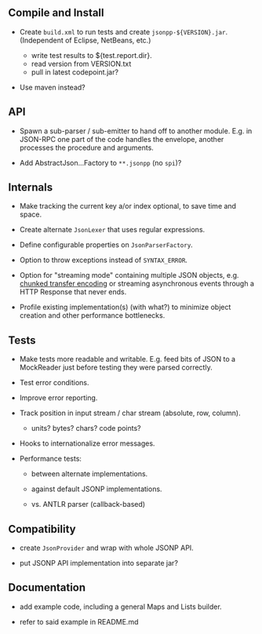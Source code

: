 ## Compile and Install

* Create `build.xml` to run tests and create `jsonpp-${VERSION}.jar`.
  (Independent of Eclipse, NetBeans, etc.)

  - write test results to ${test.report.dir}.
  - read version from VERSION.txt
  - pull in latest codepoint.jar?

* Use maven instead?


## API

* Spawn a sub-parser / sub-emitter to hand off to another module.
  E.g. in JSON-RPC one part of the code handles the envelope, another
  processes the procedure and arguments.

* Add AbstractJson...Factory to `**.jsonpp` (no `spi`)?


## Internals

* Make tracking the current key a/or index optional, to save time and space.

* Create alternate `JsonLexer` that uses regular expressions.

* Define configurable properties on `JsonParserFactory`.

* Option to throw exceptions instead of `SYNTAX_ERROR`.

* Option for "streaming mode" containing multiple JSON objects, 
  e.g. [chunked transfer encoding](https://en.wikipedia.org/wiki/Chunked_transfer_encoding)
  or streaming asynchronous events through a HTTP Response that never ends.

* Profile existing implementation(s) (with what?) to minimize object creation
  and other performance bottlenecks.


## Tests

* Make tests more readable and writable. E.g. feed bits of JSON to a MockReader
  just before testing they were parsed correctly.

* Test error conditions.

* Improve error reporting.

* Track position in input stream / char stream (absolute, row, column).

  - units? bytes? chars? code points?

* Hooks to internationalize error messages.

* Performance tests:

  - between alternate implementations.

  - against default JSONP implementations.

  - vs. ANTLR parser (callback-based)


## Compatibility

* create `JsonProvider` and wrap with whole JSONP API.

* put JSONP API implementation into separate jar?


## Documentation

* add example code, including a general Maps and Lists builder.

* refer to said example in README.md

